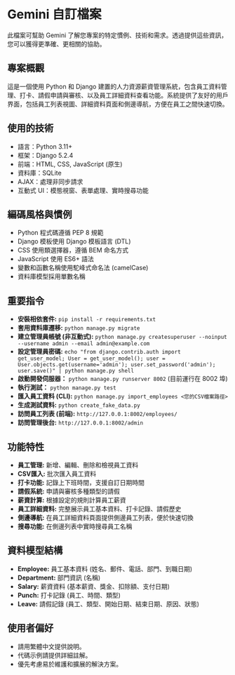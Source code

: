 # Gemini 自訂檔案

此檔案可幫助 Gemini 了解您專案的特定慣例、技術和需求。透過提供這些資訊，您可以獲得更準確、更相關的協助。

## 專案概觀

這是一個使用 Python 和 Django 建置的人力資源薪資管理系統，包含員工資料管理、打卡、請假申請與審核、以及員工詳細資料查看功能。系統提供了友好的用戶界面，包括員工列表視圖、詳細資料頁面和側邊導航，方便在員工之間快速切換。

## 使用的技術

- 語言：Python 3.11+
- 框架：Django 5.2.4
- 前端：HTML, CSS, JavaScript (原生)
- 資料庫：SQLite
- AJAX：處理非同步請求
- 互動式 UI：模態視窗、表單處理、實時搜尋功能

## 編碼風格與慣例

- Python 程式碼遵循 PEP 8 規範
- Django 模板使用 Django 模板語言 (DTL)
- CSS 使用類選擇器，遵循 BEM 命名方式
- JavaScript 使用 ES6+ 語法
- 變數和函數名稱使用駝峰式命名法 (camelCase)
- 資料庫模型採用單數名稱

## 重要指令

- **安裝相依套件:** `pip install -r requirements.txt`
- **套用資料庫遷移:** `python manage.py migrate`
- **建立管理員帳號 (非互動式):** `python manage.py createsuperuser --noinput --username admin --email admin@example.com`
- **設定管理員密碼:** `echo "from django.contrib.auth import get_user_model; User = get_user_model(); user = User.objects.get(username='admin'); user.set_password('admin'); user.save()" | python manage.py shell`
- **啟動開發伺服器：** `python manage.py runserver 8002` (目前運行在 8002 埠)
- **執行測試：** `python manage.py test`
- **匯入員工資料 (CLI):** `python manage.py import_employees <您的CSV檔案路徑>`
- **生成測試資料:** `python create_fake_data.py`
- **訪問員工列表 (前端):** `http://127.0.0.1:8002/employees/`
- **訪問管理後台:** `http://127.0.0.1:8002/admin`

## 功能特性

- **員工管理:** 新增、編輯、刪除和檢視員工資料
- **CSV匯入:** 批次匯入員工資料
- **打卡功能:** 記錄上下班時間，支援自訂日期時間
- **請假系統:** 申請與審核多種類型的請假
- **薪資計算:** 根據設定的規則計算員工薪資
- **員工詳細資料:** 完整展示員工基本資料、打卡記錄、請假歷史
- **側邊導航:** 在員工詳細資料頁面提供側邊員工列表，便於快速切換
- **搜尋功能:** 在側邊列表中實時搜尋員工名稱

## 資料模型結構

- **Employee:** 員工基本資料 (姓名、郵件、電話、部門、到職日期)
- **Department:** 部門資訊 (名稱)
- **Salary:** 薪資資料 (基本薪資、獎金、扣除額、支付日期)
- **Punch:** 打卡記錄 (員工、時間、類型)
- **Leave:** 請假記錄 (員工、類型、開始日期、結束日期、原因、狀態)

## 使用者偏好

- 請用繁體中文提供說明。
- 代碼示例請提供詳細註解。
- 優先考慮易於維護和擴展的解決方案。
